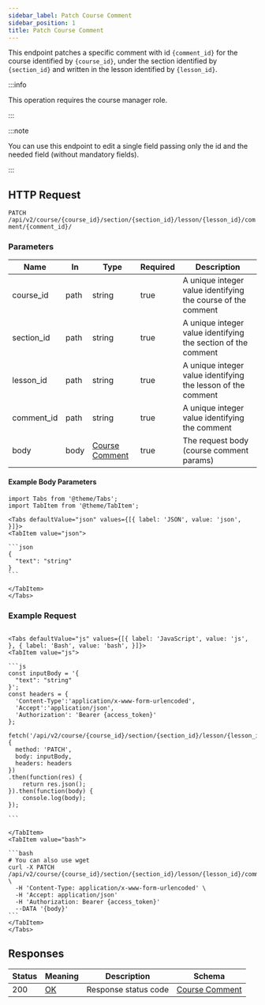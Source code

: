 ```yaml
---
sidebar_label: Patch Course Comment
sidebar_position: 1
title: Patch Course Comment
---
```


This endpoint patches a specific comment with id `{comment_id}` for the course identified by `{course_id}`, under
the section identified by `{section_id}` and written in the lesson identified by `{lesson_id}`.

:::info

This operation requires the course manager role.

:::

:::note

You can use this endpoint to edit a single field passing only the id and the needed field (without mandatory fields).

:::

## HTTP Request

`PATCH /api/v2/course/{course_id}/section/{section_id}/lesson/{lesson_id}/comment/{comment_id}/`

### Parameters

| Name       | In   | Type                                                           | Required | Description                                                   |
|------------|------|----------------------------------------------------------------|----------|---------------------------------------------------------------|
| course_id  | path | string                                                         | true     | A unique integer value identifying the course of the comment  |
| section_id | path | string                                                         | true     | A unique integer value identifying the section of the comment |
| lesson_id  | path | string                                                         | true     | A unique integer value identifying the lesson of the comment  |
| comment_id | path | string                                                         | true     | A unique integer value identifying the comment                |
| body       | body | [Course Comment](/docs/apireference/v2/schemas/course_comment) | true     | The request body (course comment params)                      |

#### Example Body Parameters

````mdx-code-block
import Tabs from '@theme/Tabs';
import TabItem from '@theme/TabItem';

<Tabs defaultValue="json" values={[{ label: 'JSON', value: 'json', }]}>
<TabItem value="json">

```json
{
  "text": "string"
}
```

</TabItem>
</Tabs>
````

### Example Request

````mdx-code-block

<Tabs defaultValue="js" values={[{ label: 'JavaScript', value: 'js', }, { label: 'Bash', value: 'bash', }]}>
<TabItem value="js">

```js
const inputBody = '{
  "text": "string"
}';
const headers = {
  'Content-Type':'application/x-www-form-urlencoded',
  'Accept':'application/json',
  'Authorization': 'Bearer {access_token}'
};

fetch('/api/v2/course/{course_id}/section/{section_id}/lesson/{lesson_id}/comment/{comment_id}/',
{
  method: 'PATCH',
  body: inputBody,
  headers: headers
})
.then(function(res) {
    return res.json();
}).then(function(body) {
    console.log(body);
});

```

</TabItem>
<TabItem value="bash">

```bash
# You can also use wget
curl -X PATCH /api/v2/course/{course_id}/section/{section_id}/lesson/{lesson_id}/comment/{comment_id}/ \
  -H 'Content-Type: application/x-www-form-urlencoded' \
  -H 'Accept: application/json'
  -H 'Authorization: Bearer {access_token}'
  --DATA '{body}'
```
</TabItem>
</Tabs>
````

## Responses

| Status | Meaning                                                 | Description          | Schema                                                         |
|--------|---------------------------------------------------------|----------------------|----------------------------------------------------------------|
| 200    | [OK](https://tools.ietf.org/html/rfc7231#section-6.3.1) | Response status code | [Course Comment](/docs/apireference/v2/schemas/course_comment) |

